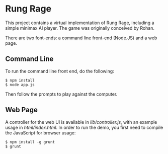 Rung Rage
=========

This project contains a virtual implementation of Rung Rage, including a simple minimax AI player.  The game was originally conceived by Rohan.

There are two font-ends: a command line front-end (Node.JS) and a web page.

## Command Line

To run the command line front end, do the following:

	$ npm install
	$ node app.js

Then follow the prompts to play against the computer.

## Web Page

A controller for the web UI is available in *lib/controller.js*, with an example usage in *html/index.html*.  In order to run the demo, you first need to compile the JavaScript for browser usage:

	$ npm install -g grunt
	$ grunt

